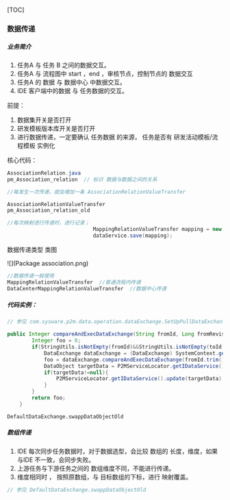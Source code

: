 [TOC]



### 数据传递



##### 业务简介

1. 任务A 与 任务 B 之间的数据交互。
2. 任务A 与 流程图中 start ，end ，审核节点，控制节点的 数据交互
3. 任务A 的 数据 与 数据中心 中数据交互。
4. IDE 客户端中的数据 与 任务数据的交互。

前提：

1. 数据集开关是否打开
2. 研发模板版本库开关是否打开
3. 进行数据传递，一定要确认  任务数据 的来源，  任务是否有 研发活动模板/流程模板 实例化

   

   

核心代码：

 

```java
AssociationRelation.java
pm_Association_relation  // 标识 数据与数据之间的关系

//每发生一次传递，就会增加一条 AssociationRelationValueTransfer

AssociationRelationValueTransfer
pm_Association_relation_old
```



```java
//每次映射进行传递时，进行记录；
							MappingRelationValueTransfer mapping = new MappingRelationValueTransfer(src,subTargetData);
							dataService.save(mapping);

```



 数据传递类型 类图

![](Package association.png)

```java
//数据传递一般使用 
MappingRelationValueTransfer  //普通流程内传递 
DataCenterMappingRelationValueTransfer  //数据中心传递
```







##### 代码实例：

```java
// 参见 com.sysware.p2m.data.operation.dataExchange.SetUpPullDataExchange

public Integer compareAndExecDataExchange(String fromId, Long fromRevision, String toId, Long toRevision) {
		Integer foo = 0;
		if(StringUtils.isNotEmpty(fromId)&&StringUtils.isNotEmpty(toId)){
			DataExchange dataExchange = (DataExchange) SystemContext.getBean(MappingDataExchange.BEAN_NAME);
			foo = dataExchange.compareAndExecDataExchange(fromId.trim(), fromRevision+"", toId.trim(), toRevision+"");
			DataObject targetData = P2MServiceLocator.getIDataService().getDataObject(toId.trim());
			if(targetData!=null){
				P2MServiceLocator.getIDataService().update(targetData);
			}
		}
		return foo;
	}

```

```
DefaultDataExchange.swappDataObjectOld
```



##### 数组传递

1. IDE 每次同步任务数据时，对于数据选型，会比较 数组的 长度，维度，如果与IDE 不一致，会同步失败。
2. 上游任务与下游任务之间的 数组维度不同，不能进行传递。
3. 维度相同时 ， 按照原数组，与 目标数组的下标，进行 映射覆盖。

```java
// 参见 DefaultDataExchange.swappDataObjectOld



```

